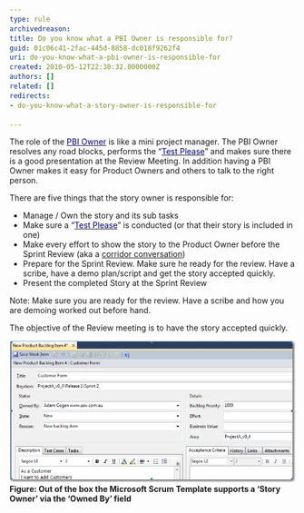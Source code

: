 ```yaml
---
type: rule
archivedreason: 
title: Do you know what a PBI Owner is responsible for?
guid: 01c06c41-2fac-445d-8858-dc018f9262f4
uri: do-you-know-what-a-pbi-owner-is-responsible-for
created: 2010-05-12T22:30:32.0000000Z
authors: []
related: []
redirects:
- do-you-know-what-a-story-owner-is-responsible-for

---
```


The role of the [<font color="#000080">PBI Owner</font>](/Pages/OwnerForEveryUserStory.aspx) is like a mini project manager. The PBI Owner resolves any road blocks, performs the “[<font color="#000080">Test Please</font>](/Pages/TestPleaseInScrum.aspx)” and makes sure there is a good presentation at the Review Meeting. In addition having a PBI Owner makes it easy for Product Owners and others to talk to the right person.   
<!--endintro-->

There are five things that the story owner is responsible for:

* Manage / Own the story and its sub tasks
* Make sure a “[<font color="#000080">Test Please</font>](/Pages/TestPleaseInScrum.aspx)” is conducted (or that their story is included in one)
* Make every effort to show the story to the Product Owner before the Sprint Review (aka a [corridor conversation](/spec-do-you-conduct-a-specification-review-ask-for-a-coffee-not-a-marriage))
* Prepare for the Sprint Review. Make sure he ready for the review. Have a scribe, have a demo plan/script and get the story accepted quickly.
* Present the completed Story at the Sprint Review


Note: Make sure you are ready for the review. Have a scribe and how you are demoing worked out before hand.

The objective of the Review meeting is to have the story accepted quickly.

![](NewProductBacklog.jpg)
**Figure: Out of the box the Microsoft Scrum Template supports a ‘Story Owner’ via the ‘Owned By’ field**
